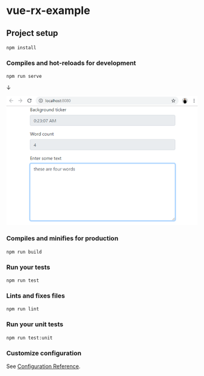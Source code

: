 # vue-rx-example

## Project setup
```
npm install
```

### Compiles and hot-reloads for development
```
npm run serve
```

&darr;

![](img/screenshot.png)

### Compiles and minifies for production
```
npm run build
```

### Run your tests
```
npm run test
```

### Lints and fixes files
```
npm run lint
```

### Run your unit tests
```
npm run test:unit
```

### Customize configuration
See [Configuration Reference](https://cli.vuejs.org/config/).
